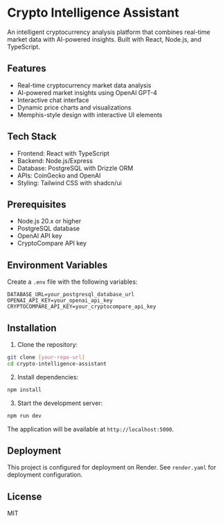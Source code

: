 # Crypto Intelligence Assistant

An intelligent cryptocurrency analysis platform that combines real-time market data with AI-powered insights. Built with React, Node.js, and TypeScript.

## Features

- Real-time cryptocurrency market data analysis
- AI-powered market insights using OpenAI GPT-4
- Interactive chat interface
- Dynamic price charts and visualizations
- Memphis-style design with interactive UI elements

## Tech Stack

- Frontend: React with TypeScript
- Backend: Node.js/Express
- Database: PostgreSQL with Drizzle ORM
- APIs: CoinGecko and OpenAI
- Styling: Tailwind CSS with shadcn/ui

## Prerequisites

- Node.js 20.x or higher
- PostgreSQL database
- OpenAI API key
- CryptoCompare API key

## Environment Variables

Create a `.env` file with the following variables:

```env
DATABASE_URL=your_postgresql_database_url
OPENAI_API_KEY=your_openai_api_key
CRYPTOCOMPARE_API_KEY=your_cryptocompare_api_key
```

## Installation

1. Clone the repository:
```bash
git clone [your-repo-url]
cd crypto-intelligence-assistant
```

2. Install dependencies:
```bash
npm install
```

3. Start the development server:
```bash
npm run dev
```

The application will be available at `http://localhost:5000`.

## Deployment

This project is configured for deployment on Render. See `render.yaml` for deployment configuration.

## License

MIT
